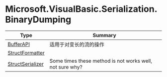 ﻿
# Microsoft.VisualBasic.Serialization.BinaryDumping

|Type|Summary|
|----|-------|
|<a href="#" onClick="load('/docs/Microsoft.VisualBasic.Serialization.BinaryDumping/BufferAPI.md')">BufferAPI</a>|适用于对变长的流的操作|
|<a href="#" onClick="load('/docs/Microsoft.VisualBasic.Serialization.BinaryDumping/StructFormatter.md')">StructFormatter</a>||
|<a href="#" onClick="load('/docs/Microsoft.VisualBasic.Serialization.BinaryDumping/StructSerializer.md')">StructSerializer</a>|Some times these method is not works well, not sure why?|

